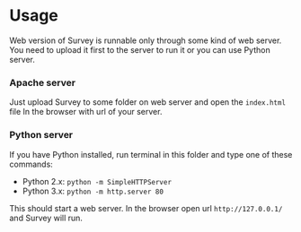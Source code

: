 # Usage
Web version of Survey is runnable only through some kind of web server. You need to upload it first to the server to run it or you can use Python server.

### Apache server
Just upload Survey to some folder on web server and open the ```index.html``` file In the browser with url of your server.


### Python server
If you have Python installed, run terminal in this folder and type one of these commands: 

* Python 2.x: ```python -m SimpleHTTPServer```
* Python 3.x: ``` python -m http.server 80 ```

This should start a web server. In the browser open url ```http://127.0.0.1/``` and Survey will run.

